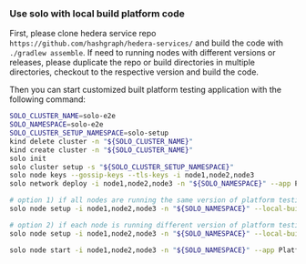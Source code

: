### Use solo with local build platform code

First, please clone hedera service repo `https://github.com/hashgraph/hedera-services/` and build the code
with `./gradlew assemble`. If need to running nodes with different versions or releases, please duplicate the repo or build directories in
multiple directories, checkout to the respective version and build the code.

Then you can start customized built platform testing application with the following command:
```bash
SOLO_CLUSTER_NAME=solo-e2e
SOLO_NAMESPACE=solo-e2e
SOLO_CLUSTER_SETUP_NAMESPACE=solo-setup
kind delete cluster -n "${SOLO_CLUSTER_NAME}" 
kind create cluster -n "${SOLO_CLUSTER_NAME}"
solo init
solo cluster setup -s "${SOLO_CLUSTER_SETUP_NAMESPACE}"
solo node keys --gossip-keys --tls-keys -i node1,node2,node3 
solo network deploy -i node1,node2,node3 -n "${SOLO_NAMESPACE}" --app PlatformTestingTool.jar

# option 1) if all nodes are running the same version of platform testing app
solo node setup -i node1,node2,node3 -n "${SOLO_NAMESPACE}" --local-build-path ../hedera-services/platform-sdk/sdk/data

# option 2) if each node is running different version of platform testing app, please provide different paths to the local repositories
solo node setup -i node1,node2,node3 -n "${SOLO_NAMESPACE}" --local-build-path node1=../hedera-services/platform-sdk/sdk/data,node1=<path2>,node3=<path3>

solo node start -i node1,node2,node3 -n "${SOLO_NAMESPACE}" --app PlatformTestingTool.jar
```
